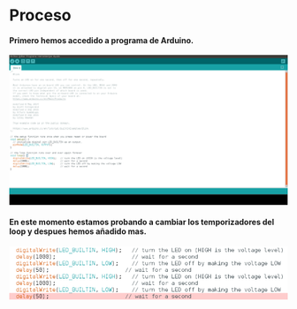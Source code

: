 # Proceso

#### Primero hemos accedido a programa de Arduino.

![](https://raw.githubusercontent.com/Baultek/Arduino/main/imagenes%20arduino/Captura%20de%20pantalla%20de%202021-10-13%2012-39-42.png)

#### En este momento estamos probando a cambiar los temporizadores del loop y despues hemos añadido mas.

![](https://raw.githubusercontent.com/Baultek/Arduino/main/imagenes%20arduino/Captura%20de%20pantalla%20de%202021-10-13%2012-52-08.png)
